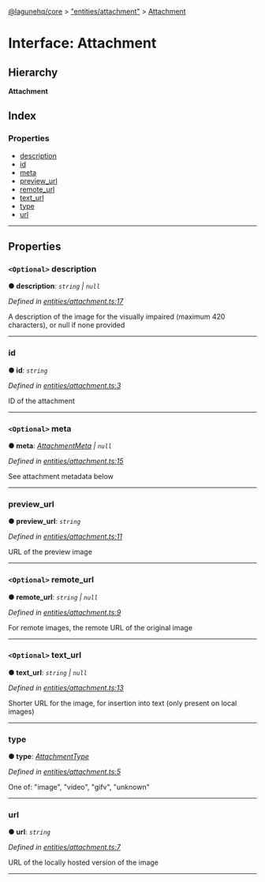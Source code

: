 [@lagunehq/core](../README.md) > ["entities/attachment"](../modules/_entities_attachment_.md) > [Attachment](../interfaces/_entities_attachment_.attachment.md)

# Interface: Attachment

## Hierarchy

**Attachment**

## Index

### Properties

* [description](_entities_attachment_.attachment.md#description)
* [id](_entities_attachment_.attachment.md#id)
* [meta](_entities_attachment_.attachment.md#meta)
* [preview_url](_entities_attachment_.attachment.md#preview_url)
* [remote_url](_entities_attachment_.attachment.md#remote_url)
* [text_url](_entities_attachment_.attachment.md#text_url)
* [type](_entities_attachment_.attachment.md#type)
* [url](_entities_attachment_.attachment.md#url)

---

## Properties

<a id="description"></a>

### `<Optional>` description

**● description**: *`string` \| `null`*

*Defined in [entities/attachment.ts:17](https://github.com/lagunehq/core/blob/9f0a933/src/entities/attachment.ts#L17)*

A description of the image for the visually impaired (maximum 420 characters), or null if none provided

___
<a id="id"></a>

###  id

**● id**: *`string`*

*Defined in [entities/attachment.ts:3](https://github.com/lagunehq/core/blob/9f0a933/src/entities/attachment.ts#L3)*

ID of the attachment

___
<a id="meta"></a>

### `<Optional>` meta

**● meta**: *[AttachmentMeta](_entities_attachment_.attachmentmeta.md) \| `null`*

*Defined in [entities/attachment.ts:15](https://github.com/lagunehq/core/blob/9f0a933/src/entities/attachment.ts#L15)*

See attachment metadata below

___
<a id="preview_url"></a>

###  preview_url

**● preview_url**: *`string`*

*Defined in [entities/attachment.ts:11](https://github.com/lagunehq/core/blob/9f0a933/src/entities/attachment.ts#L11)*

URL of the preview image

___
<a id="remote_url"></a>

### `<Optional>` remote_url

**● remote_url**: *`string` \| `null`*

*Defined in [entities/attachment.ts:9](https://github.com/lagunehq/core/blob/9f0a933/src/entities/attachment.ts#L9)*

For remote images, the remote URL of the original image

___
<a id="text_url"></a>

### `<Optional>` text_url

**● text_url**: *`string` \| `null`*

*Defined in [entities/attachment.ts:13](https://github.com/lagunehq/core/blob/9f0a933/src/entities/attachment.ts#L13)*

Shorter URL for the image, for insertion into text (only present on local images)

___
<a id="type"></a>

###  type

**● type**: *[AttachmentType](../modules/_entities_attachment_.md#attachmenttype)*

*Defined in [entities/attachment.ts:5](https://github.com/lagunehq/core/blob/9f0a933/src/entities/attachment.ts#L5)*

One of: "image", "video", "gifv", "unknown"

___
<a id="url"></a>

###  url

**● url**: *`string`*

*Defined in [entities/attachment.ts:7](https://github.com/lagunehq/core/blob/9f0a933/src/entities/attachment.ts#L7)*

URL of the locally hosted version of the image

___


